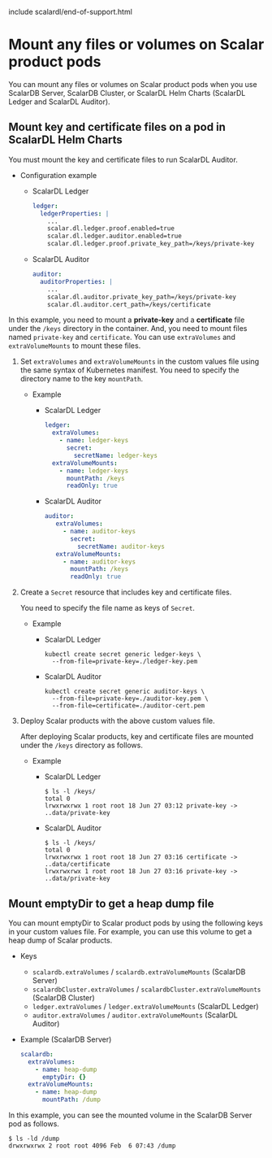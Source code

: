 include scalardl/end-of-support.html

# Mount any files or volumes on Scalar product pods

You can mount any files or volumes on Scalar product pods when you use ScalarDB Server, ScalarDB Cluster, or ScalarDL Helm Charts (ScalarDL Ledger and ScalarDL Auditor).

## Mount key and certificate files on a pod in ScalarDL Helm Charts

You must mount the key and certificate files to run ScalarDL Auditor.

* Configuration example
    * ScalarDL Ledger

      ```yaml
      ledger:
        ledgerProperties: |
          ...
          scalar.dl.ledger.proof.enabled=true
          scalar.dl.ledger.auditor.enabled=true
          scalar.dl.ledger.proof.private_key_path=/keys/private-key
      ```

    * ScalarDL Auditor

      ```yaml
      auditor:
        auditorProperties: |
          ...
          scalar.dl.auditor.private_key_path=/keys/private-key
          scalar.dl.auditor.cert_path=/keys/certificate
      ```

In this example, you need to mount a **private-key** and a **certificate** file under the `/keys` directory in the container. And, you need to mount files named `private-key` and `certificate`. You can use `extraVolumes` and `extraVolumeMounts` to mount these files.

1. Set `extraVolumes` and `extraVolumeMounts` in the custom values file using the same syntax of Kubernetes manifest. You need to specify the directory name to the key `mountPath`.
   * Example
        * ScalarDL Ledger

          ```yaml
          ledger:
            extraVolumes:
              - name: ledger-keys
                secret:
                  secretName: ledger-keys
            extraVolumeMounts:
              - name: ledger-keys
                mountPath: /keys
                readOnly: true
          ```

       * ScalarDL Auditor

         ```yaml
         auditor:
            extraVolumes:
              - name: auditor-keys
                secret:
                  secretName: auditor-keys
            extraVolumeMounts:
              - name: auditor-keys
                mountPath: /keys
                readOnly: true
          ```

1. Create a `Secret` resource that includes key and certificate files.  

   You need to specify the file name as keys of `Secret`.

   * Example
       * ScalarDL Ledger

         ```console
         kubectl create secret generic ledger-keys \
           --from-file=private-key=./ledger-key.pem
         ```

       * ScalarDL Auditor

         ```console
         kubectl create secret generic auditor-keys \
           --from-file=private-key=./auditor-key.pem \
           --from-file=certificate=./auditor-cert.pem
         ```

1. Deploy Scalar products with the above custom values file.  

   After deploying Scalar products, key and certificate files are mounted under the `/keys` directory as follows.

   * Example
       * ScalarDL Ledger

         ```console
         $ ls -l /keys/
         total 0
         lrwxrwxrwx 1 root root 18 Jun 27 03:12 private-key -> ..data/private-key
         ```

       * ScalarDL Auditor

         ```console
         $ ls -l /keys/
         total 0
         lrwxrwxrwx 1 root root 18 Jun 27 03:16 certificate -> ..data/certificate
         lrwxrwxrwx 1 root root 18 Jun 27 03:16 private-key -> ..data/private-key
         ```

## Mount emptyDir to get a heap dump file

You can mount emptyDir to Scalar product pods by using the following keys in your custom values file. For example, you can use this volume to get a heap dump of Scalar products.

* Keys
  * `scalardb.extraVolumes` / `scalardb.extraVolumeMounts` (ScalarDB Server)
  * `scalardbCluster.extraVolumes` / `scalardbCluster.extraVolumeMounts` (ScalarDB Cluster)
  * `ledger.extraVolumes` / `ledger.extraVolumeMounts` (ScalarDL Ledger)
  * `auditor.extraVolumes` / `auditor.extraVolumeMounts` (ScalarDL Auditor)

* Example (ScalarDB Server)

  ```yaml
  scalardb:
    extraVolumes:
      - name: heap-dump
        emptyDir: {}
    extraVolumeMounts:
      - name: heap-dump
        mountPath: /dump
  ```

In this example, you can see the mounted volume in the ScalarDB Server pod as follows.

```console
$ ls -ld /dump
drwxrwxrwx 2 root root 4096 Feb  6 07:43 /dump
```
